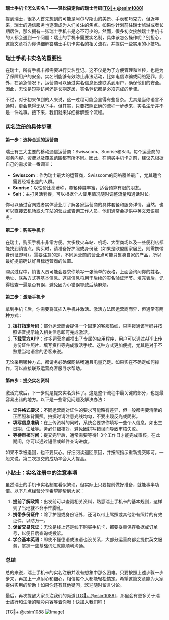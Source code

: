 **瑞士手机卡怎么实名？——轻松搞定你的瑞士号码[[TG💪+ @esim1088](https://t.me/s/esim1088)]**

提到瑞士，很多人首先想到的可能是阿尔卑斯山的美景、手表和巧克力，但近年来，瑞士的通信服务也逐渐成为人们关注的焦点。如果你计划前往瑞士旅游或者长期居住，那么拥有一张瑞士手机卡是必不可少的。然而，很多初次接触瑞士手机卡的人都会遇到一个问题：瑞士的手机卡需要实名制，具体该怎么操作呢？别担心，这篇文章将为你详细解答瑞士手机卡实名的相关流程，并提供一些实用的小技巧。

### 瑞士手机卡实名的重要性

在瑞士，所有手机卡都需要进行实名登记。这不仅是为了方便管理和监控，也是为了保障用户的安全。实名制能够有效防止非法活动，比如电信诈骗或网络犯罪。此外，在紧急情况下，运营商可以通过实名信息迅速联系到用户，确保他们的安全。因此，无论是短期访问还是长期定居，实名登记都是必须完成的步骤。

不过，对于初来乍到的人来说，这一过程可能会显得有些复杂。尤其是当你语言不通时，更会觉得无从下手。但其实，只要按照正确的流程一步步来，实名注册并不是一件难事。接下来，我们就来详细拆解整个流程。

### 实名注册的具体步骤

#### 第一步：选择合适的运营商
瑞士有三大主要的移动通信运营商：Swisscom、Sunrise和Salt。每个运营商的服务内容、资费以及覆盖范围都有所不同。因此，在购买手机卡之前，建议先根据自己的需求做一番调查：

- **Swisscom**：作为瑞士最大的运营商，Swisscom的网络覆盖最广，尤其适合需要经常出差的人群。
- **Sunrise**：以性价比高著称，套餐种类丰富，适合预算有限的朋友。
- **Salt**：主打灵活套餐，可以根据个人使用情况随时调整流量和通话时长。

你可以通过官网或者实体营业厅了解各家运营商的具体套餐和服务详情。当然，也可以直接去机场或火车站的营业点咨询工作人员，他们通常会提供中英文双语服务。

#### 第二步：购买手机卡
在瑞士，购买手机卡非常方便。大多数火车站、机场、大型商场以及一些便利店都能找到销售点。购买时，请准备好护照或身份证（如果是欧盟国家居民，则需携带身份证即可）。需要注意的是，不同运营商的营业点可能只售卖自家的产品，所以最好提前确认好目标运营商的位置。

购买过程中，销售人员可能会要求你填写一张简单的表格，上面会询问你的姓名、地址、联系方式等基本信息。这些信息将用于后续的实名验证环节。填完表后，记得检查一遍是否有误，避免因为小错误导致后续麻烦。

#### 第三步：激活手机卡
拿到手机卡后，你需要将其插入手机并激活。激活方法因运营商而异，但通常有两种方式：

1. **拨打指定号码**：部分运营商会提供一个固定的客服热线，只需拨通该号码并按照语音提示输入相关信息即可完成激活。
2. **下载官方APP**：许多运营商都推出了专属的应用程序，用户可以通过APP上传身份证件照片、填写资料等完成激活手续。这种方式更加便捷，尤其是对于不熟悉当地语言的游客来说。

无论采用哪种方式，都请务必确保网络畅通且电量充足。如果实在不确定如何操作，可以直接联系运营商客服寻求帮助。

#### 第四步：提交实名资料
激活完成后，下一步就是提交实名资料了。这是整个流程中最关键的部分，也是最容易出错的地方。以下是一些常见问题及解决办法：

- **证件格式要求**：不同运营商对证件的要求可能略有差异，但一般都需要清晰的正面照和背面照。拍摄时请注意光线均匀，不要出现反光或阴影。
- **填写信息准确**：在上传资料的同时，系统会要求你填写一些个人信息，如出生日期、住址等。务必仔细核对，避免因拼写错误而导致审核失败。
- **等待审核时间**：提交完毕后，通常需要等待1-3个工作日才能完成审核。在此期间，你可以通过短信或邮件查询进度。

如果不幸被退回，也不要灰心。仔细阅读退回原因，并按照指示重新提交即可。一般来说，第二次提交的成功率会大大提高。

### 小贴士：实名注册中的注意事项

虽然瑞士的手机卡实名制度看似繁琐，但实际上只要提前做好准备，就能事半功倍。以下几点经验分享希望能帮到大家：

1. **提前了解政策**：出发前可以查阅相关资料，熟悉瑞士手机卡的基本规则，这样到了当地就不会手忙脚乱。
2. **携带多份证件**：除了护照或身份证外，还可以带上驾照或其他带有照片的有效证件，以防万一。
3. **保留交易凭证**：无论是线上还是线下购买手机卡，都要妥善保存收据或订单号，以便日后查询或投诉。
4. **学会基本英语**：即使不懂德语或法语也没关系，大部分运营商都会提供英文服务，掌握一些基础词汇就能顺利沟通。

### 总结

总的来说，瑞士手机卡的实名注册并没有想象中那么困难。只要按照上述步骤一步步来，再加上一点耐心和细心，相信每个人都能轻松搞定。希望这篇文章能为大家提供实用的帮助！如果你还有其他疑问，欢迎随时留言讨论。

最后，再次提醒大家关注我们的频道[[TG💪+ @esim1088](https://t.me/s/esim1088)]，那里会有更多关于瑞士旅行和生活的精彩内容等着你哦！快加入我们吧！

[[TG💪+ @esim1088](https://t.me/s/esim1088) ![Image](https://i.postimg.cc/4NQfJmqS/Snipaste-2025-05-13-00-14-12.png)]